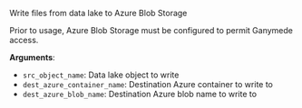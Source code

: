 Write files from data lake to Azure Blob Storage

Prior to usage, Azure Blob Storage must be configured to permit Ganymede access.

**Arguments**:

- `src_object_name`: Data lake object to write
- `dest_azure_container_name`: Destination Azure container to write to
- `dest_azure_blob_name`: Destination Azure blob name to write to

